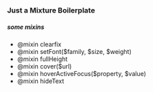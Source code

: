### Just a Mixture Boilerplate ###

##### some mixins #####
- @mixin clearfix
- @mixin setFont($family, $size, $weight)
- @mixin fullHeight
- @mixin cover($url)
- @mixin hoverActiveFocus($property, $value)
- @mixin hideText

